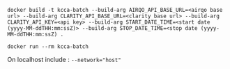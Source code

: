 `docker build -t kcca-batch --build-arg AIRQO_API_BASE_URL=<airqo base url> --build-arg CLARITY_API_BASE_URL=<clarity base url> --build-arg CLARITY_API_KEY=<api key> --build-arg START_DATE_TIME=<start date (yyyy-MM-ddTHH:mm:ssZ)> --build-arg STOP_DATE_TIME=<stop date (yyyy-MM-ddTHH:mm:ssZ) .`

`docker run --rm kcca-batch`

On localhost include : `--network="host"`
